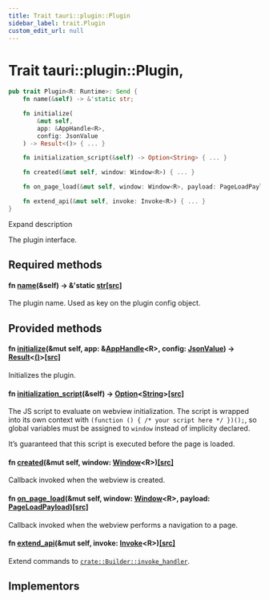 ```yaml
---
title: Trait tauri::plugin::Plugin
sidebar_label: trait.Plugin
custom_edit_url: null
---
```


  # Trait tauri::plugin::Plugin,

```rs
pub trait Plugin<R: Runtime>: Send {
    fn name(&self) -> &'static str;

    fn initialize(
        &mut self, 
        app: &AppHandle<R>, 
        config: JsonValue
    ) -> Result<()> { ... }

    fn initialization_script(&self) -> Option<String> { ... }

    fn created(&mut self, window: Window<R>) { ... }

    fn on_page_load(&mut self, window: Window<R>, payload: PageLoadPayload) { ... }

    fn extend_api(&mut self, invoke: Invoke<R>) { ... }
}
```

Expand description

The plugin interface.

## Required methods

#### fn [name](/docs/api/rust/tauri/about:blank#tymethod.name)(&self) -> &'static [str](https://doc.rust-lang.org/1.54.0/std/primitive.str.html)[\[src\]](/docs/api/rust/tauri/../../src/tauri/plugin.rs#21 "goto source code")

The plugin name. Used as key on the plugin config object.

## Provided methods

#### fn [initialize](/docs/api/rust/tauri/about:blank#method.initialize)(&mut self, app: &[AppHandle](/docs/api/rust/tauri/../struct.AppHandle "struct tauri::AppHandle")&lt;R>, config: [JsonValue](https://docs.rs/serde_json/1.0.66/serde_json/value/enum.Value.html "enum serde_json::value::Value")) -> [Result](/docs/api/rust/tauri/type.Result "type tauri::plugin::Result")&lt;[()](https://doc.rust-lang.org/1.54.0/std/primitive.unit.html)>[\[src\]](/docs/api/rust/tauri/../../src/tauri/plugin.rs#25-27 "goto source code")

Initializes the plugin.

#### fn [initialization_script](/docs/api/rust/tauri/about:blank#method.initialization_script)(&self) -> [Option](https://doc.rust-lang.org/1.54.0/core/option/enum.Option.html "enum core::option::Option")&lt;[String](https://doc.rust-lang.org/1.54.0/alloc/string/struct.String.html "struct alloc::string::String")>[\[src\]](/docs/api/rust/tauri/../../src/tauri/plugin.rs#34-36 "goto source code")

The JS script to evaluate on webview initialization. The script is wrapped into its own context with `(function () { /* your script here */ })();`, so global variables must be assigned to `window` instead of implicity declared.

It’s guaranteed that this script is executed before the page is loaded.

#### fn [created](/docs/api/rust/tauri/about:blank#method.created)(&mut self, window: [Window](/docs/api/rust/tauri/../window/struct.Window "struct tauri::window::Window")&lt;R>)[\[src\]](/docs/api/rust/tauri/../../src/tauri/plugin.rs#40 "goto source code")

Callback invoked when the webview is created.

#### fn [on_page_load](/docs/api/rust/tauri/about:blank#method.on_page_load)(&mut self, window: [Window](/docs/api/rust/tauri/../window/struct.Window "struct tauri::window::Window")&lt;R>, payload: [PageLoadPayload](/docs/api/rust/tauri/../struct.PageLoadPayload "struct tauri::PageLoadPayload"))[\[src\]](/docs/api/rust/tauri/../../src/tauri/plugin.rs#44 "goto source code")

Callback invoked when the webview performs a navigation to a page.

#### fn [extend_api](/docs/api/rust/tauri/about:blank#method.extend_api)(&mut self, invoke: [Invoke](/docs/api/rust/tauri/../struct.Invoke "struct tauri::Invoke")&lt;R>)[\[src\]](/docs/api/rust/tauri/../../src/tauri/plugin.rs#48 "goto source code")

Extend commands to [`crate::Builder::invoke_handler`](/docs/api/rust/tauri/../struct.Builder#method.invoke_handler "crate::Builder::invoke_handler").

## Implementors
  